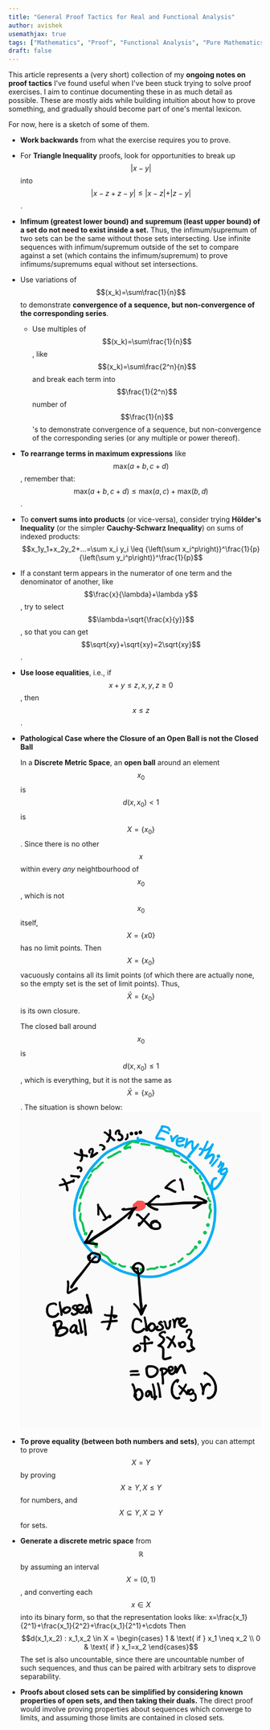 ```yaml
---
title: "General Proof Tactics for Real and Functional Analysis"
author: avishek
usemathjax: true
tags: ["Mathematics", "Proof", "Functional Analysis", "Pure Mathematics"]
draft: false
---
```


This article represents a (very short) collection of my **ongoing notes on proof tactics** I've found useful when I've been stuck trying to solve proof exercises. I aim to continue documenting these in as much detail as possible. These are mostly aids while building intuition about how to prove something, and gradually should become part of one's mental lexicon.

For now, here is a sketch of some of them.

- **Work backwards** from what the exercise requires you to prove.
- For **Triangle Inequality** proofs, look for opportunities to break up $$\vert x-y \vert$$ into $$\vert x-z+z-y\vert \leq \vert x-z \vert + \vert z-y \vert $$.
- **Infimum (greatest lower bound) and supremum (least upper bound) of a set do not need to exist inside a set.** Thus, the infimum/supremum of two sets can be the same without those sets intersecting. Use infinite sequences with infimum/supremum outside of the set to compare against a set (which contains the infimum/supremum) to prove infimums/supremums equal without set intersections.
- Use variations of $$(x_k)=\sum\frac{1}{n}$$ to demonstrate **convergence of a sequence, but non-convergence of the corresponding series**.
  - Use multiples of $$(x_k)=\sum\frac{1}{n}$$, like $$(x_k)=\sum\frac{2^n}{n}$$ and break each term into $$\frac{1}{2^n}$$ number of $$\frac{1}{n}$$'s to demonstrate convergence of a sequence, but non-convergence of the corresponding series (or any multiple or power thereof).
- **To rearrange terms in maximum expressions** like $$\text{max}(a+b, c+d)$$, remember that: $$\text{max}(a+b, c+d) \leq \text{max}(a,c)+\text{max}(b,d)$$.
- To **convert sums into products** (or vice-versa), consider trying **Hölder's Inequality** (or the simpler **Cauchy-Schwarz Inequality**) on sums of indexed products:  
  $$x_1y_1+x_2y_2+...=\sum x_i y_i \leq {\left(\sum x_i^p\right)}^\frac{1}{p}{\left(\sum y_i^p\right)}^\frac{1}{p}$$
- If a constant term appears in the numerator of one term and the denominator of another, like $$\frac{x}{\lambda}+\lambda y$$, try to select $$\lambda=\sqrt{\frac{x}{y}}$$, so that you can get $$\sqrt{xy}+\sqrt{xy}=2\sqrt{xy}$$.
- **Use loose equalities**, i.e., if $$x+y \leq z, x,y,z \geq 0$$, then $$x \leq z$$.
- **Pathological Case where the Closure of an Open Ball is not the Closed Ball**
  
  In a **Discrete Metric Space**, an **open ball** around an element $$x_0$$ is $$d(x,x_0)<1$$ is $$X=\{x_0\}$$. Since there is no other $$x$$ within every *any* neightbourhood of $$x_0$$, which is not $$x_0$$ itself, $$X=\{x0\}$$ has no limit points. Then $$X=\{x_0\}$$ vacuously contains all its limit points (of which there are actually none, so the empty set is the set of limit points). Thus, $$\bar{X}=\{x_0\}$$ is its own closure.

  The closed ball around $$x_0$$ is $$d(x,x_0)\leq 1$$, which is everything, but it is not the same as $$\bar{X}=\{x_0\}$$.
  The situation is shown below:
  ![Pathological Open Ball Closed Ball Discrete Metric](/assets/images/pathological-open-ball-closed-ball-discrete-metric.png)

- **To prove equality (between both numbers and sets)**, you can attempt to prove $$X=Y$$ by proving $$X\geq Y, X\leq Y$$ for numbers, and $$X \subseteq Y, X \supseteq Y$$ for sets.
- **Generate a discrete metric space** from $$\mathbb{R}$$ by assuming an interval $$X=(0,1)$$, and converting each $$x\in X$$ into its binary form, so that the representation looks like:
  x=\frac{x_1}{2^1}+\frac{x_1}{2^2}+\frac{x_1}{2^1}+\cdots
  Then $$d(x_1,x_2) : x_1,x_2 \in X = \begin{cases} 1 & \text{ if } x_1 \neq x_2 \\ 0 & \text{ if } x_1=x_2 \end{cases}$$
  The set is also uncountable, since there are uncountable number of such sequences, and thus can be paired with arbitrary sets to disprove separability.
- **Proofs about closed sets can be simplified by considering known properties of open sets, and then taking their duals.** The direct proof would involve proving properties about sequences which converge to limits, and assuming those limits are contained in closed sets.

